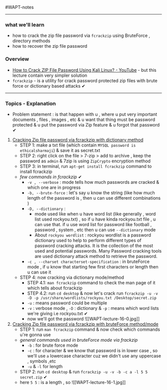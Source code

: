 #WAPT-notes

---
### what we'll learn
- how to crack the zip file password via `fcrackzip` using BruteForce , directory methods
- how to recover the zip file password

### Overview
- [How to Crack ZIP File Password Using Kali Linux? - YouTube](https://www.youtube.com/watch?v=1FfTQaFs6Hw&ab_channel=EthicalSharmaji) - but this lecture contain very simpler solution
- `fcrackzip` - is a utility for crack password protected zip files with brute force or dictionary based attacks ✔

---
### Topics - Explanation

- Problem statement : is that happen with u , where u put very important documents , files , images , etc & u want that thing must be password protected & u put the password via Zip feature & u forgot that password ✔

1) <u>Cracking Zip file password via fcrackzip with dictionary method</u>
	- STEP 1: make a txt file (which contain `MYSQL password is ethicalsharmaji`) & save it as secret.txt
	- STEP 2: right click on the file > 7-zip > add to archive , keep the password as `admin` & 7zip is using `ZipCrypto` encryption method
	- STEP 3: in terminal, run `apt-get install fcrackzip` command to install fcrackzip
	- *few commands in fcrackzip* ✔
		- `-v , --verbose` : mode tells how much passwords are cracked & which one are in progress
		- `-b, --brute-force` : let's say u know the string (like how much length of the password is , then u can use different combinations )
		- `-D, --dictionary` : 
			- mode used like when u have word list (like generally , word list used rockyou.txt) , so if u have kinda rockyou.txt file , u can use that. if u use word list for password like football , password , system , etc then u can use `--dictionary` mode
			- About `rockyou wordlist` : rockyou wordlist is a password dictionary used to help to perform different types of password cracking attacks. It is the collection of the most used and potential passwords. Many Password cracking tools are used dictionary attack method to retrieve the password.
		- `-c , --charset characterset-specification` : in bruteForce mode , if u know that starting few first characters or length then u can use it
	- STEP 4: now cracking via dictionary mode/method
		- STEP 4.1: `man fcrackzip` command to check the man page of it which tells about fcrackzip
		- STEP 4.2: run `cd desktop` & now let's crack run `fcrackzip -u -v -D -p /usr/share/wordlists/rockyou.txt /Desktop/secret.zip`
		- `-u` : means password could be multiple
		- `-v` : verbose mode , `-D` : dictionary & `-p` : means which word lists we're giving i.e rockyou.txt ✔
		- now we'll got the password ![[WAPT-lecture-16-0.jpg]]
2) <u>Cracking Zip file password via fcrackzip with bruteForce method/mode</u>
	- STEP 1: run `man fcrackzip` command & now check which commands u're gonna use
	- *general commands used in bruteForce mode via frackzip*
		- `-b` : for brute force mode
		- `-c` : for character & we know that password is in lower case , so we'll use `a` lowercase character cuz we didn't use any uppercase , symbols ,etc
		- `-u` & `-l` for length
	- STEP 2: run `cd desktop` & run `fcrackzip -u -v -b -c a -l 5 5 secret.zip` ✔
	- here `5 5` : is a length , so ![[WAPT-lecture-16-1.jpg]]



